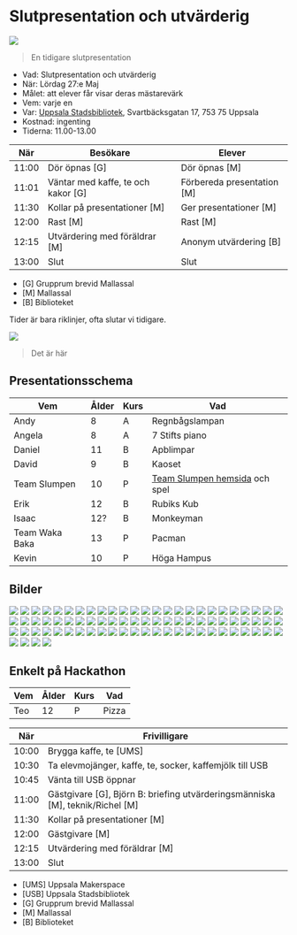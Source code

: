 # Slutpresentation och utvärderig

![](../../activities/20221210_slutpresentation/21.jpg)

> En tidigare slutpresentation

 * Vad: Slutpresentation och utvärderig
 * När: Lördag 27:e Maj
 * Målet: att elever får visar deras mästarevärk
 * Vem: varje en
 * Var: [Uppsala Stadsbibliotek](https://bibliotekuppsala.se/web/arena/stadsbiblioteket), Svartbäcksgatan 17, 753 75 Uppsala
 * Kostnad: ingenting
 * Tiderna: 11.00-13.00

När  |Besökare                           | Elever
-----|-----------------------------------|-----------------------
11:00|Dör öpnas [G]                      | Dör öpnas [M]
11:01|Väntar med kaffe, te och kakor [G] | Förbereda presentation [M]
11:30|Kollar på presentationer  [M]      | Ger presentationer  [M]
12:00|Rast [M]                           | Rast  [M]
12:15|Utvärdering med föräldrar [M]      | Anonym utvärdering [B]
13:00|Slut                               | Slut

 * [G] Grupprum brevid Mallassal
 * [M] Mallassal
 * [B] Biblioteket

Tider är bara riklinjer, ofta slutar vi tidigare.

![](usb.png)

> Det är här

## Presentationsschema

Vem              |Ålder|Kurs|Vad
-----------------|-----|----|----------------
Andy             |8    |A   |Regnbågslampan
Angela           |8    |A   |7 Stifts piano
Daniel           |11   |B   |Apblimpar
David            |9    |B   |Kaoset
Team Slumpen     |10   |P   |[Team Slumpen hemsida](https://sites.google.com/view/slumpen/hem) och spel
Erik             |12   |B   |Rubiks Kub
Isaac            |12?  |B   |Monkeyman
Team Waka Baka   |13   |P   |Pacman
Kevin            |10   |P   |Höga Hampus

## Bilder

![](IMG_9851.jpg)
![](IMG_9852.jpg)
![](IMG_9853.jpg)
![](IMG_9854.jpg)
![](IMG_9855.jpg)
![](IMG_9856.jpg)
![](IMG_9857.jpg)
![](IMG_9858.jpg)
![](IMG_9859.jpg)
![](IMG_9860.jpg)
![](IMG_9861.jpg)
![](IMG_9862.jpg)
![](IMG_9863.jpg)
![](IMG_9864.jpg)
![](IMG_9865.jpg)
![](IMG_9866.jpg)
![](IMG_9868.jpg)
![](IMG_9869.jpg)
![](IMG_9870.jpg)
![](IMG_9871.jpg)
![](IMG_9872.jpg)
![](IMG_9873.jpg)
![](IMG_9874.jpg)
![](IMG_9875.jpg)
![](IMG_9876.jpg)
![](IMG_9877.jpg)
![](IMG_9878.jpg)
![](IMG_9879.jpg)
![](IMG_9880.jpg)
![](IMG_9881.jpg)
![](IMG_9882.jpg)
![](IMG_9883.jpg)
![](IMG_9884.jpg)
![](IMG_9885.jpg)
![](IMG_9886.jpg)
![](IMG_9887.jpg)
![](IMG_9888.jpg)
![](IMG_9889.jpg)
![](IMG_9890.jpg)
![](IMG_9891.jpg)
![](IMG_9892.jpg)
![](IMG_9893.jpg)
![](IMG_9894.jpg)
![](IMG_9895.jpg)
![](IMG_9896.jpg)
![](IMG_9897.jpg)
![](IMG_9898.jpg)
![](IMG_9899.jpg)
![](IMG_9900.jpg)
![](IMG_9901.jpg)
![](IMG_9902.jpg)
![](IMG_9903.jpg)
![](IMG_9904.jpg)
![](IMG_9905.jpg)
![](IMG_9906.jpg)
![](IMG_9907.jpg)
![](IMG_9908.jpg)
![](IMG_9909.jpg)
![](IMG_9910.jpg)
![](IMG_9911.jpg)
![](IMG_9912.jpg)
![](IMG_9913.jpg)
![](IMG_9914.jpg)
![](IMG_9915.jpg)
![](IMG_9916.jpg)
![](IMG_9917.jpg)
![](IMG_9918.jpg)
![](IMG_9919.jpg)
![](IMG_9920.jpg)
![](IMG_9921.jpg)
![](IMG_9922.jpg)
![](IMG_9923.jpg)
![](IMG_9924.jpg)
![](IMG_9925.jpg)
![](IMG_9926.jpg)
![](IMG_9927.jpg)
![](IMG_9928.jpg)
![](IMG_9929.jpg)
![](IMG_9930.jpg)























## Enkelt på Hackathon

Vem              |Ålder|Kurs|Vad
-----------------|-----|----|----------------
Teo              |12   |P   |Pizza


När  |Frivilligare
-----|-----------------------------------
10:00|Brygga kaffe, te [UMS]
10:30|Ta elevmojänger, kaffe, te, socker, kaffemjölk till USB
10:45|Vänta till USB öppnar
11:00|Gästgivare [G], Björn B: briefing utvärderingsmänniska [M], teknik/Richel [M]
11:30|Kollar på presentationer  [M]
12:00|Gästgivare [M]
12:15|Utvärdering med föräldrar [M]
13:00|Slut

 * [UMS] Uppsala Makerspace
 * [USB] Uppsala Stadsbibliotek
 * [G] Grupprum brevid Mallassal
 * [M] Mallassal
 * [B] Biblioteket
